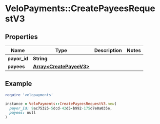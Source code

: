 # VeloPayments::CreatePayeesRequestV3

## Properties

| Name | Type | Description | Notes |
| ---- | ---- | ----------- | ----- |
| **payor_id** | **String** |  |  |
| **payees** | [**Array&lt;CreatePayeeV3&gt;**](CreatePayeeV3.md) |  |  |

## Example

```ruby
require 'velopayments'

instance = VeloPayments::CreatePayeesRequestV3.new(
  payor_id: 9ac75325-5dcd-42d5-b992-175d7e0a035e,
  payees: null
)
```

